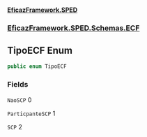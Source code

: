 #### [EficazFramework.SPED](EficazFrameworkSPED.md 'EficazFramework SPED')
### [EficazFramework.SPED.Schemas.ECF](EficazFramework.SPED.Schemas.ECF.md 'EficazFramework.SPED.Schemas.ECF')

## TipoECF Enum

```csharp
public enum TipoECF
```
### Fields

<a name='EficazFramework.SPED.Schemas.ECF.TipoECF.NaoSCP'></a>

`NaoSCP` 0

<a name='EficazFramework.SPED.Schemas.ECF.TipoECF.ParticpanteSCP'></a>

`ParticpanteSCP` 1

<a name='EficazFramework.SPED.Schemas.ECF.TipoECF.SCP'></a>

`SCP` 2